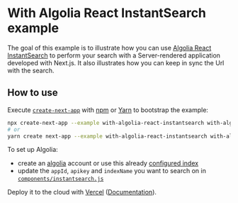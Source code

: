 # With Algolia React InstantSearch example

The goal of this example is to illustrate how you can use [Algolia React InstantSearch](https://community.algolia.com/react-instantsearch/) to perform your search with a Server-rendered application developed with Next.js. It also illustrates how you can keep in sync the Url with the search.

## How to use

Execute [`create-next-app`](https://github.com/vercel/next.js/tree/canary/packages/create-next-app) with [npm](https://docs.npmjs.com/cli/init) or [Yarn](https://yarnpkg.com/lang/en/docs/cli/create/) to bootstrap the example:

```bash
npx create-next-app --example with-algolia-react-instantsearch with-algolia-react-instantsearch-app
# or
yarn create next-app --example with-algolia-react-instantsearch with-algolia-react-instantsearch-app
```

To set up Algolia:

- create an [algolia](https://www.algolia.com/) account or use this already [configured index](https://community.algolia.com/react-instantsearch/Getting_started.html#before-we-start)
- update the `appId`, `apikey` and `indexName` you want to search on in [`components/instantsearch.js`](components/instantsearch.js)

Deploy it to the cloud with [Vercel](https://vercel.com/import?filter=next.js&utm_source=github&utm_medium=readme&utm_campaign=next-example) ([Documentation](https://nextjs.org/docs/deployment)).
